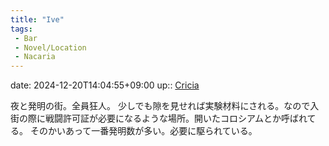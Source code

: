 ```yaml
---
title: "Ive"
tags:
 - Bar
 - Novel/Location
 - Nacaria
---
```


date: 2024-12-20T14:04:55+09:00
up:: [Cricia](Cricia.md)


夜と発明の街。全員狂人。
少しでも隙を見せれば実験材料にされる。なので入街の際に戦闘許可証が必要になるような場所。開いたコロシアムとか呼ばれてる。
そのかいあって一番発明数が多い。必要に駆られている。
